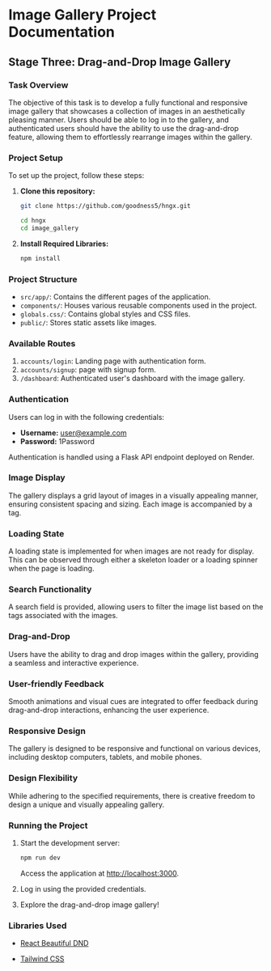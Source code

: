 # Image Gallery Project Documentation

## Stage Three: Drag-and-Drop Image Gallery

### Task Overview

The objective of this task is to develop a fully functional and responsive image gallery that showcases a collection of images in an aesthetically pleasing manner. Users should be able to log in to the gallery, and authenticated users should have the ability to use the drag-and-drop feature, allowing them to effortlessly rearrange images within the gallery.

### Project Setup

To set up the project, follow these steps:

1. **Clone this repository:**

   ```bash
   git clone https://github.com/goodness5/hngx.git

   cd hngx
   cd image_gallery
   
   ```

2. **Install Required Libraries:**

     ```bash
     npm install 
     ```

### Project Structure

- `src/app/`: Contains the different pages of the application.
- `components/`: Houses various reusable components used in the project.
- `globals.css/`: Contains global styles and CSS files.
- `public/`: Stores static assets like images.

### Available Routes

1. `accounts/login`: Landing page with authentication form.
2. `accounts/signup`: page with signup form.
3. `/dashboard`: Authenticated user's dashboard with the image gallery.

### Authentication

Users can log in with the following credentials:

- **Username:** <user@example.com>
- **Password:** 1Password

Authentication is handled using a Flask API endpoint deployed on Render.

### Image Display

The gallery displays a grid layout of images in a visually appealing manner, ensuring consistent spacing and sizing. Each image is accompanied by a tag.

### Loading State

A loading state is implemented for when images are not ready for display. This can be observed through either a skeleton loader or a loading spinner when the page is loading.

### Search Functionality

A search field is provided, allowing users to filter the image list based on the tags associated with the images.

### Drag-and-Drop

Users have the ability to drag and drop images within the gallery, providing a seamless and interactive experience.

### User-friendly Feedback

Smooth animations and visual cues are integrated to offer feedback during drag-and-drop interactions, enhancing the user experience.

### Responsive Design

The gallery is designed to be responsive and functional on various devices, including desktop computers, tablets, and mobile phones.

### Design Flexibility

While adhering to the specified requirements, there is creative freedom to design a unique and visually appealing gallery.

### Running the Project

1. Start the development server:

   ```bash
   npm run dev
   ```

   Access the application at [http://localhost:3000](http://localhost:3000).

2. Log in using the provided credentials.

3. Explore the drag-and-drop image gallery!

### Libraries Used

- [React Beautiful DND](https://github.com/atlassian/react-beautiful-dnd)

- [Tailwind CSS](https://tailwindcss.com/)

```
